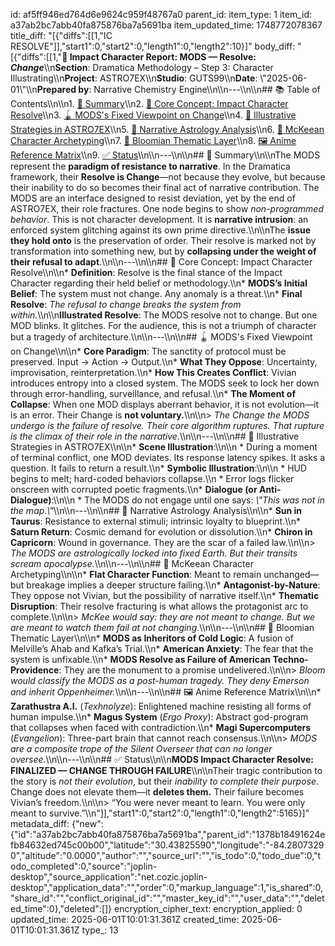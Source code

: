 id: af5ff946ed764d6e9624c959f48767a0
parent_id: 
item_type: 1
item_id: a37ab2bc7abb40fa875876ba7a5691ba
item_updated_time: 1748772078367
title_diff: "[{\"diffs\":[[1,\"IC RESOLVE\"]],\"start1\":0,\"start2\":0,\"length1\":0,\"length2\":10}]"
body_diff: "[{\"diffs\":[[1,\"**📘 Impact Character Report: MODS — Resolve: *Change***\\\n**Section**: Dramatica Methodology – Step 3: Character Illustrating\\\n**Project**: ASTRO7EX\\\n**Studio**: GUTS99\\\n**Date**: \\\"2025-06-01\\\"\\\n**Prepared by**: Narrative Chemistry Engine\\\n\\\n---\\\n\\\n## 📚 Table of Contents\\\n\\\n1. [🌟 Summary](#-summary)\\\n2. [🧠 Core Concept: Impact Character Resolve](#-core-concept-impact-character-resolve)\\\n3. [🪀 MODS's Fixed Viewpoint on Change](#-mods-fixed-viewpoint-on-change)\\\n4. [🔧 Illustrative Strategies in ASTRO7EX](#-illustrative-strategies-in-astro7ex)\\\n5. [🌌 Narrative Astrology Analysis](#-narrative-astrology-analysis)\\\n6. [🎥 McKeean Character Archetyping](#-mckeean-character-archetyping)\\\n7. [📖 Bloomian Thematic Layer](#-bloomian-thematic-layer)\\\n8. [🖼 Anime Reference Matrix](#-anime-reference-matrix)\\\n9. [✅ Status](#-status)\\\n\\\n---\\\n\\\n## 🌟 Summary\\\n\\\nThe MODS represent the **paradigm of resistance to narrative**. In the Dramatica framework, their **Resolve is Change**—not because they evolve, but because their inability to do so becomes their final act of narrative contribution. The MODS are an interface designed to resist deviation, yet by the end of ASTRO7EX, their role fractures. One node begins to show *non-programmed behavior*. This is not character development. It is **narrative intrusion**: an enforced system glitching against its own prime directive.\\\n\\\nThe **issue they hold onto** is the preservation of order. Their resolve is marked not by transformation into something new, but by **collapsing under the weight of their refusal to adapt**.\\\n\\\n---\\\n\\\n## 🧠 Core Concept: Impact Character Resolve\\\n\\\n* **Definition**: Resolve is the final stance of the Impact Character regarding their held belief or methodology.\\\n* **MODS’s Initial Belief**: The system must not change. Any anomaly is a threat.\\\n* **Final Resolve**: *The refusal to change breaks the system from within.*\\\n\\\n**Illustrated Resolve**: The MODS resolve not to change. But one MOD blinks. It glitches. For the audience, this is not a triumph of character but a tragedy of architecture.\\\n\\\n---\\\n\\\n## 🪀 MODS's Fixed Viewpoint on Change\\\n\\\n* **Core Paradigm**: The sanctity of protocol must be preserved. Input → Action → Output.\\\n* **What They Oppose**: Uncertainty, improvisation, reinterpretation.\\\n* **How This Creates Conflict**: Vivian introduces entropy into a closed system. The MODS seek to lock her down through error-handling, surveillance, and refusal.\\\n* **The Moment of Collapse**: When one MOD displays aberrant behavior, it is not evolution—it is an error. Their Change is **not voluntary.**\\\n\\\n> *The Change the MODS undergo is the failure of resolve. Their core algorithm ruptures. That rupture is the climax of their role in the narrative.*\\\n\\\n---\\\n\\\n## 🔧 Illustrative Strategies in ASTRO7EX\\\n\\\n* **Scene Illustration**:\\\n\\\n  * During a moment of terminal conflict, one MOD deviates. Its response latency spikes. It asks a question. It fails to return a result.\\\n* **Symbolic Illustration**:\\\n\\\n  * HUD begins to melt; hard-coded behaviors collapse.\\\n  * Error logs flicker onscreen with corrupted poetic fragments.\\\n* **Dialogue (or Anti-Dialogue)**:\\\n\\\n  * The MODS do not engage until one says: *\\\"This was not in the map.\\\"*\\\n\\\n---\\\n\\\n## 🌌 Narrative Astrology Analysis\\\n\\\n* **Sun in Taurus**: Resistance to external stimuli; intrinsic loyalty to blueprint.\\\n* **Saturn Return**: Cosmic demand for evolution or dissolution.\\\n* **Chiron in Capricorn**: Wound in governance. They are the scar of a failed law.\\\n\\\n> *The MODS are astrologically locked into fixed Earth. But their transits scream apocalypse.*\\\n\\\n---\\\n\\\n## 🎥 McKeean Character Archetyping\\\n\\\n* **Flat Character Function**: Meant to remain unchanged—but breakage implies a deeper structure failing.\\\n* **Antagonist-by-Nature**: They oppose not Vivian, but the possibility of narrative itself.\\\n* **Thematic Disruption**: Their resolve fracturing is what allows the protagonist arc to complete.\\\n\\\n> *McKee would say: they are not meant to change. But we are meant to watch them fail at not changing.*\\\n\\\n---\\\n\\\n## 📖 Bloomian Thematic Layer\\\n\\\n* **MODS as Inheritors of Cold Logic**: A fusion of Melville’s Ahab and Kafka’s Trial.\\\n* **American Anxiety**: The fear that the system is unfixable.\\\n* **MODS Resolve as Failure of American Techno-Providence**: They are the monument to a promise undelivered.\\\n\\\n> *Bloom would classify the MODS as a post-human tragedy. They deny Emerson and inherit Oppenheimer.*\\\n\\\n---\\\n\\\n## 🖼 Anime Reference Matrix\\\n\\\n* **Zarathustra A.I.** (*Texhnolyze*): Enlightened machine resisting all forms of human impulse.\\\n* **Magus System** (*Ergo Proxy*): Abstract god-program that collapses when faced with contradiction.\\\n* **Magi Supercomputers** (*Evangelion*): Three-part brain that cannot reach consensus.\\\n\\\n> *MODS are a composite trope of the Silent Overseer that can no longer oversee.*\\\n\\\n---\\\n\\\n## ✅ Status\\\n\\\n**MODS Impact Character Resolve: FINALIZED — CHANGE THROUGH FAILURE**\\\n\\\nTheir tragic contribution to the story is *not their evolution*, but their *inability to complete their purpose*. Change does not elevate them—it **deletes them.** Their failure becomes Vivian’s freedom.\\\n\\\n> “You were never meant to learn. You were only meant to survive.”\\\n\"]],\"start1\":0,\"start2\":0,\"length1\":0,\"length2\":5165}]"
metadata_diff: {"new":{"id":"a37ab2bc7abb40fa875876ba7a5691ba","parent_id":"1378b18491624efb84632ed745c00b00","latitude":"30.43825590","longitude":"-84.28073290","altitude":"0.0000","author":"","source_url":"","is_todo":0,"todo_due":0,"todo_completed":0,"source":"joplin-desktop","source_application":"net.cozic.joplin-desktop","application_data":"","order":0,"markup_language":1,"is_shared":0,"share_id":"","conflict_original_id":"","master_key_id":"","user_data":"","deleted_time":0},"deleted":[]}
encryption_cipher_text: 
encryption_applied: 0
updated_time: 2025-06-01T10:01:31.361Z
created_time: 2025-06-01T10:01:31.361Z
type_: 13